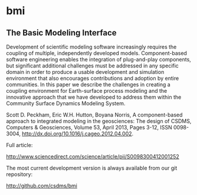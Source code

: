 bmi
===

The Basic Modeling Interface
----------------------------

Development of scientific modeling software increasingly requires the coupling of multiple, independently developed models. Component-based software engineering enables the integration of plug-and-play components, but significant additional challenges must be addressed in any specific domain in order to produce a usable development and simulation environment that also encourages contributions and adoption by entire communities. In this paper we describe the challenges in creating a coupling environment for Earth-surface process modeling and the innovative approach that we have developed to address them within the Community Surface Dynamics Modeling System.

Scott D. Peckham, Eric W.H. Hutton, Boyana Norris, A component-based approach to integrated modeling in the geosciences: The design of CSDMS, Computers & Geosciences, Volume 53, April 2013, Pages 3-12, ISSN 0098-3004, http://dx.doi.org/10.1016/j.cageo.2012.04.002.

Full article:

http://www.sciencedirect.com/science/article/pii/S0098300412001252

The most current development version is always available from our git repository:

http://github.com/csdms/bmi

